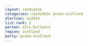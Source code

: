 ```yaml
---
layout: candidate
categories: candidate green-scotland
election: eu2014
list-rank: 2
person: alis-ballance
region: scotland
party: green-scotland
---
```

